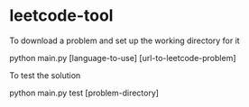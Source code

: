 # leetcode-tool

To download a problem and set up the working directory for it

python main.py [language-to-use] [url-to-leetcode-problem]

To test the solution

python main.py test [problem-directory]
